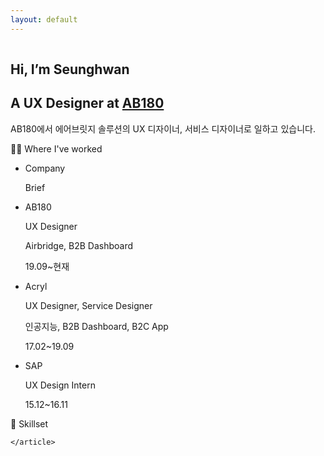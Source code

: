 ```yaml
---
layout: default
---
```


<div class='o-grid'>
  <div class='o-grid__col o-grid__col--full'>
    <article class='c-page'>
      <hr style='visibility:hidden'>
      <h1 class='c-page__title'>Hi, I’m Seunghwan</h1>
      <h1 class='c-page__title'>A UX Designer at <a href='https://www.ab180.co' target='blank'>AB180</a></h1>
      <p class='c-page__subtitle'>AB180에서 에어브릿지 솔루션의 UX 디자이너, 서비스 디자이너로 일하고 있습니다.</p>
      <p class='c-page__type'>👨‍🚀 Where I've worked</p>
      <ul class='c-table'>
        <li class='c-table__thead'>
          <p class='company'>Company</p>
          <p class='brief'>Brief</p>
        </li>
        <li class='c-table__tbody'>
          <p class='company'>AB180</p>
          <div class='brief'>
            <p>UX Designer</p>
            <p>Airbridge, B2B Dashboard</p>
            <p class='date'>19.09~현재</p>
          </div>
        </li>
        <li class='c-table__tbody'>
          <p class='company'>Acryl</p>
          <div class='brief'>
            <p>UX Designer, Service Designer</p>
            <p>인공지능, B2B Dashboard, B2C App</p>
            <p class='date'>17.02~19.09</p>
          </div>
        </li>
        <li class='c-table__tbody'>
          <p class='company'>SAP</p>
          <div class='brief'>
            <p>UX Design Intern</p>
            <p class='date'>15.12~16.11</p>
          </div>
        </li>
      </ul>
      <p class='c-page__type'>💪 Skillset</p>


    </article>
  </div>
</div>
